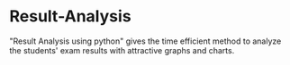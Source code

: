 # Result-Analysis
"Result Analysis using python" gives the time efficient method to analyze the students' exam results with attractive graphs and charts.
